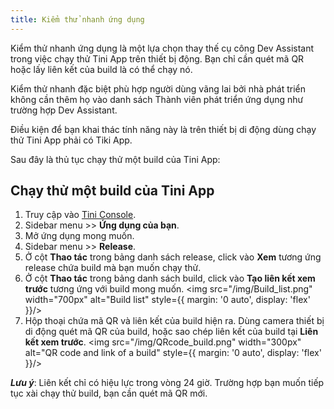 ```yaml
---
title: Kiểm thử nhanh ứng dụng
---
```


Kiểm thử nhanh ứng dụng là một lựa chọn thay thế cụ công Dev Assistant trong việc chạy thử Tini App trên thiết bị động. Bạn chỉ cần quét mã QR hoặc lấy liên kết của build là có thể chạy nó.

Kiểm thử nhanh đặc biệt phù hợp người dùng vãng lai bởi nhà phát triển không cần thêm họ vào danh sách Thành viên phát triển ứng dụng như trường hợp Dev Assistant. 

Điều kiện để bạn khai thác tính năng này là trên thiết bị di động dùng chạy thử Tini App phải có Tiki App.

Sau đây là thủ tục chạy thử một build của Tini App:

## Chạy thử một build của Tini App

1. Truy cập vào [Tini Console](https://developer.tiki.vn/apps).
2. Sidebar menu >> **Ứng dụng của bạn**.
3. Mở ứng dụng mong muốn.
4. Sidebar menu >> **Release**.
5. Ở cột **Thao tác** trong bảng danh sách release, click vào **Xem** tương ứng release chứa build mà bạn muốn chạy thử.
6. Ở cột **Thao tác** trong bảng danh sách build, click vào **Tạo liên kết xem trước** tương ứng với build mong muốn.
   <img src="/img/Build_list.png" width="700px" alt="Build list" style={{ margin: '0 auto', display: 'flex' }}/>
7. Hộp thoại chứa mã QR và liên kết của build hiện ra. Dùng camera thiết bị di động quét mã QR của build, hoặc sao chép liên kết của build tại **Liên kết xem trước**.
   <img src="/img/QRcode_build.png" width="300px" alt="QR code and link of a build" style={{ margin: '0 auto', display: 'flex' }}/>

***Lưu ý***: Liên kết chỉ có hiệu lực trong vòng 24 giờ. Trường hợp bạn muốn tiếp tục xài chạy thử build, bạn cần quét mã QR mới.

